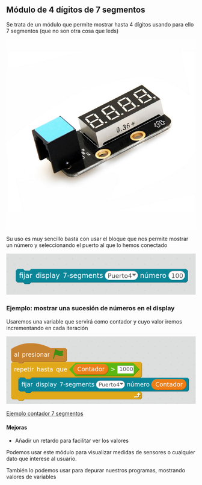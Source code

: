 ## Módulo de 4 dígitos de 7 segmentos

Se trata de un módulo que permite mostrar hasta 4 dígitos usando para ello 7 segmentos (que no son otra cosa que leds)

![7segmentos](../images/7Segmentos.jpg)

Su uso es muy sencillo basta con usar el bloque que nos permite mostrar un número y seleccionando el puerto al que lo hemos conectado

![bloque 7 segmentos](../images/bloque7segmentos.png)

### Ejemplo: mostrar una sucesión de números en el display

Usaremos una variable que servirá como contador y cuyo valor iremos incrementando en cada iteración

![ContadorEn7Segmentos](../images/ContadorEn7Segmentos.png)

[Ejemplo contador 7 segmentos](../Ejemplos/ContadorEn7Segmentos.sb2)


#### Mejoras
* Añadir un retardo para facilitar ver los valores

Podemos usar este módulo para visualizar medidas de sensores o cualquier dato que interese al usuario.

También lo podemos usar para depurar nuestros programas, mostrando valores de variables

